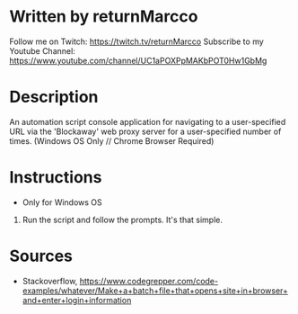 Written by returnMarcco
========================
Follow me on Twitch: https://twitch.tv/returnMarcco
Subscribe to my Youtube Channel: https://www.youtube.com/channel/UC1aPOXPpMAKbPOT0Hw1GbMg

Description
============
An automation script console application for navigating to a user-specified URL via the 'Blockaway' web proxy server for a user-specified number of times. (Windows OS Only // Chrome Browser Required)

Instructions
================ 
* Only for Windows OS

1. Run the script and follow the prompts. It's that simple.

Sources
========
* Stackoverflow, https://www.codegrepper.com/code-examples/whatever/Make+a+batch+file+that+opens+site+in+browser+and+enter+login+information


